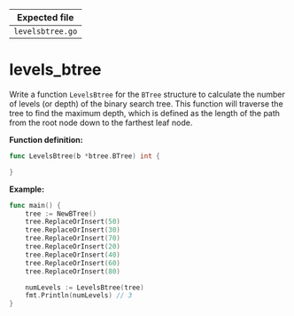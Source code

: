| Expected file    |
| ---------------- |
| `levelsbtree.go` |

# levels_btree

Write a function `LevelsBtree` for the `BTree` structure to calculate the number of levels (or depth) of the binary search tree. This function will traverse the tree to find the maximum depth, which is defined as the length of the path from the root node down to the farthest leaf node.

**Function definition:**

```go
func LevelsBtree(b *btree.BTree) int {

}

```

**Example:**

```go
func main() {
    tree := NewBTree()
    tree.ReplaceOrInsert(50)
    tree.ReplaceOrInsert(30)
    tree.ReplaceOrInsert(70)
    tree.ReplaceOrInsert(20)
    tree.ReplaceOrInsert(40)
    tree.ReplaceOrInsert(60)
    tree.ReplaceOrInsert(80)

    numLevels := LevelsBtree(tree)
    fmt.Println(numLevels) // 3
}
```
